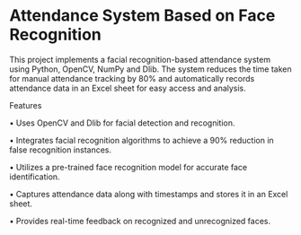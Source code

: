 # Attendance System Based on Face Recognition

This project implements a facial recognition-based attendance system using Python, OpenCV, NumPy and Dlib. The system reduces the time taken for manual attendance tracking by 80% and automatically records attendance data in an Excel sheet for easy access and analysis.

Features

•	Uses OpenCV and Dlib for facial detection and recognition.

•	Integrates facial recognition algorithms to achieve a 90% reduction in false recognition instances.

•	Utilizes a pre-trained face recognition model for accurate face identification.

•	Captures attendance data along with timestamps and stores it in an Excel sheet.

•	Provides real-time feedback on recognized and unrecognized faces. 
